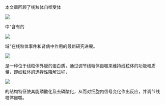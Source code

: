 本文章回顾了线粒体自噬受体

<img align="center" src="//i.upmath.me/svg/FUN_%7B14%7D">

中"含有的 

<img align="center" src="//i.upmath.me/svg/FUNDC_%7B1%7D">

域"在线粒体事件和肾病中作用的最新研究进展。

<img align="center" src="//i.upmath.me/svg/FUNDC_%7B1%7D">

是一种位于线粒体外膜的蛋白质，通过调节线粒体自噬来维持线粒体的功能和质量，即线粒体的选择性降解过程，

<img align="center" src="//i.upmath.me/svg/FUNDC_%7B1%7D">

的结构特征使其能磷酸化及去磷酸化，从而对细胞内信号变化作出反应，并调节线粒体自噬。 
